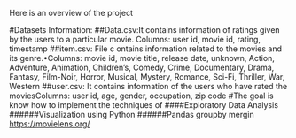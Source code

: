 Here is an overview of the project

#Datasets Information:
##Data.csv:It contains information of ratings given by the users to a particular movie. Columns: user id, movie id, rating, timestamp
##item.csv: File c ontains information related to the movies and its genre.•Columns: movie id, movie title, release date, unknown, Action, Adventure, Animation, Children’s, Comedy, Crime, Documentary, Drama, Fantasy, Film-Noir, Horror, Musical, Mystery, Romance, Sci-Fi, Thriller, War, Western
##user.csv: It contains information of the users who have rated the moviesColumns: user id,  age,  gender, occupation, zip code
#The goal is know how to implement the techniques of
 ####Exploratory Data Analysis
######Visualization using Python
######Pandas groupby mergin
https://movielens.org/
